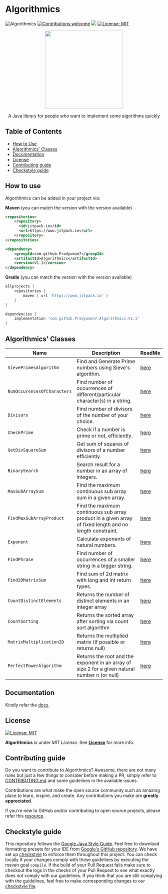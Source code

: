 # Algorithmics

![Algorithmics](https://github.com/Pradyuman7/Algorithmics/actions/workflows/main.yml/badge.svg)
[![Contributions welcome](https://img.shields.io/badge/Contributions-welcome-brightgreen.svg?style=flat)](https://github.com/Pradyuman7/Algorithmics/issues)
[![](https://www.jitpack.io/v/Pradyuman7/Algorithmics.svg)](https://www.jitpack.io/#Pradyuman7/Algorithmics)
[![License: MIT](https://img.shields.io/badge/License-MIT-green.svg)](https://opensource.org/licenses/MIT)

<p align="center">
  <img width="250" height="250" src="https://user-images.githubusercontent.com/51280288/193443146-18a611d8-daa3-4a0b-a4da-a37ca8840950.png">
</p>

<p align="center">
  A Java library for people who want to implement some algorithms quickly
</p>

<!-- TABLE OF CONTENTS -->
## Table of Contents

  - [How to Use](#how-to-use)
  - [Algorithmics' Classes](#algorithmics-classes)
  - [Documentation](#documentation)
  - [License](#license)
  - [Contributing guide](#contributing-guide)
  - [Checkstyle guide](#checkstyle-guide)

## How to use

Algorithmics can be added in your project via:

**Maven** (you can match the version with the version available)
```xml
<repositories>
    <repository>
	  <id>jitpack.io</id>
	  <url>https://www.jitpack.io</url>
    </repository>
</repositories>
```
```xml
<dependency>
    <groupId>com.github.Pradyuman7</groupId>
    <artifactId>Algorithmics</artifactId>
    <version>V1.1</version>
</dependency>
```

**Gradle** (you can match the version with the version available)
```gradle
allprojects {
    repositories {
        maven { url 'https://www.jitpack.io' }
    }
}
```
```gradle
dependencies {
    implementation 'com.github.Pradyuman7:Algorithmics:V1.1'
}
```

## Algorithmics' Classes

| Name                        | Description                                                                                              | ReadMe                                    |
|-----------------------------|----------------------------------------------------------------------------------------------------------|-------------------------------------------|
| `SievePrimesAlgorithm`      | Find and Generate Prime numbers using Sieve's algorithm.                                                 | [here](docs/SievePrimesAlgorithm.md)      |
| `NumOccurencesOfCharacters` | Find number of occurrences of different/particular character(s) in a string.                             | [here](docs/NumOccurencesOfCharacters.md) |
| `Divisors`                  | Find number of divisors of the number of your choice.                                                    | [here](docs/Divisors.md)                  |
| `CheckPrime`                | Check if a number is prime or not, efficiently.                                                          | [here](docs/CheckPrime.md)                |
| `GetDivSquareSum`           | Get sum of squares of divisors of a number efficiently.                                                  | [here](docs/GetDivSquareSum.md)           |
| `BinarySearch`              | Search result for a number in an array of integers.                                                      | [here](docs/BinarySearch.md)              |
| `MaxSubArraySum`            | Find the maximum continuous sub array sum in a given array.                                              | [here](docs/MaxSubArraySum.md)            |
| `FindMaxSubArrayProduct`    | Find the maximum continuous sub array product in a given array of fixed length and no length constraint. | [here](docs/FindMaxSubArrayProduct.md)    |
| `Exponent`                  | Calculate exponents of natural numbers.                                                                  | [here](docs/Exponent.md)                  |
| `FindPhrase`                | Find number of occurrences of a smaller string in a bigger string.                                       | [here](docs/FindPhrase.md)                |
| `Find2DMatrixSum`           | Find sum of 2d matrix with long and int return types.                                                    | [here](docs/Find2DMatrixSum.md)           |
| `CountDistinctElements`     | Returns the number of distinct elements in an integer array                                              | [here](docs/CountDistinctElements.md)     |
| `CountSorting`              | Returns the sorted array after sorting via count sort algorithm                                          | [here](docs/CountSorting.md)              |
| `MatrixMultiplication2D`    | Returns the multiplied matrix (if possible or returns null)                                              | [here](docs/MatrixMultiplication2D.md)    |
| `PerfectPowerAlgorithm`     | Returns the root and the exponent in an array of size 2 for a given natural number n (or null)           | [here](docs/PerfectPowerAlgorithm.md)     |

## Documentation
Kindly refer the [docs](docs/ReadMe.md).

## License
[![License: MIT](https://img.shields.io/badge/License-MIT-green.svg)](https://opensource.org/licenses/MIT)

**Algorithmics** is under *MIT License*. See **[License](License.md)** for more info.

## Contributing guide

Do you want to contribute to Algorithmics? Awesome, there are not many rules but just a few things to consider before making a PR, simply refer to [CONTRIBUTING.md](./CONTRIBUTING.md) and some guidelines in the available issues.

Contributions are what make the open source community such an amazing place to learn, inspire, and create. Any contributions you make are **greatly appreciated**.

If you're new to GitHub and/or contributing to open source projects, please refer this [resource](https://docs.github.com/en/github/collaborating-with-pull-requests/proposing-changes-to-your-work-with-pull-requests/creating-a-pull-request).

## Checkstyle guide

This repository follows the [Google Java Style Guide](https://google.github.io/styleguide/javaguide.html). Feel free to download formatting presets for your IDE from [Google's GitHub repository](https://github.com/google/styleguide).
We have set up [checkstyle](https://github.com/Pradyuman7/Algorithmics/blob/master/checkstyle.xml) to enforce them throughout this project. You can check locally if your changes comply with these guidelines by executing the maven goal `compile`. If the build of your Pull Request fails make sure to checkout the logs in the checks of your Pull Request to see what exactly does not comply with our guidelines. If you think that you are still complying with the guidelines, feel free to make corresponding changes to our [checkstyle file](https://github.com/Pradyuman7/Algorithmics/blob/master/checkstyle.xml).
